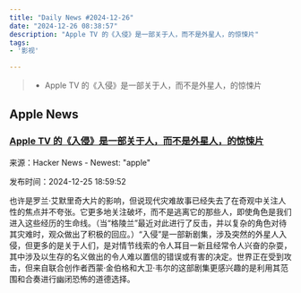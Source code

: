 ```yaml
---
title: "Daily News #2024-12-26"
date: "2024-12-26 08:38:57"
description: "Apple TV 的《入侵》是一部关于人，而不是外星人，的惊悚片"
tags: 
- '影视'

---
```


> - Apple TV 的《入侵》是一部关于人，而不是外星人，的惊悚片

## Apple News

### [Apple TV 的《入侵》是一部关于人，而不是外星人，的惊悚片](https://www.rogerebert.com/streaming/apple-tv-invasion-tv-review-2021)

来源：Hacker News - Newest: "apple"

发布时间：2024-12-25 18:59:52

也许是罗兰·艾默里奇大片的影响，但说现代灾难故事已经失去了在奇观中关注人性的焦点并不夸张。它更多地关注破坏，而不是逃离它的那些人，即使角色是我们进入这些经历的生命线。（当“格陵兰”最近对此进行了反击，并以复杂的角色对待其灾难时，观众做出了积极的回应。）“入侵”是一部新剧集，涉及突然的外星人入侵，但更多的是关于人们，是对情节线索的令人耳目一新且经常令人兴奋的杂耍，其中涉及以生存的名义做出的令人难以置信的错误或有害的决定。世界正在受到攻击，但来自联合创作者西蒙·金伯格和大卫·韦尔的这部剧集更感兴趣的是利用其范围和合奏进行幽闭恐怖的道德选择。
